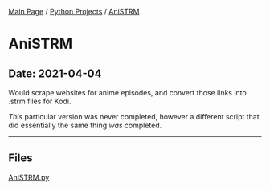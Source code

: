[Main Page](/) / [Python Projects](/python) / [AniSTRM](/python/2019-11-27_Quick_And_Dirty_Markov_Chain_Chatbot)

# AniSTRM

## Date: 2021-04-04

Would scrape websites for anime episodes, and convert those links into .strm files for Kodi.

*This* particular version was never completed, however a different script that did essentially the same thing *was* completed.

-----

## Files

[AniSTRM.py](AniSTRM.py)